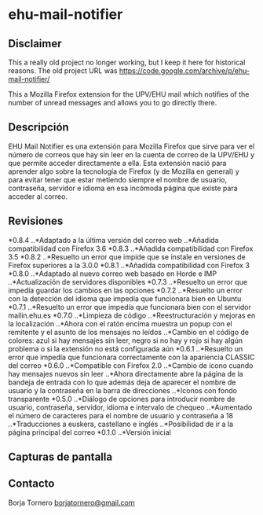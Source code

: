 # ehu-mail-notifier

## Disclaimer

This a really old project no longer working, but I keep it here for historical reasons. The old project URL was https://code.google.com/archive/p/ehu-mail-notifier/

This a Mozilla Firefox extension for the UPV/EHU mail which notifies of the number of unread messages and allows you to go directly there.

## Descripción

EHU Mail Notifier es una extensión para Mozilla Firefox que sirve para ver el número de correos que hay sin leer en la cuenta de correo de la UPV/EHU y que permite acceder directamente a ella. Esta extensión nació para aprender algo sobre la tecnología de Firefox (y de Mozilla en general) y para evitar tener que estar metiendo siempre el nombre de usuario, contraseña, servidor e idioma en esa incómoda página que existe para acceder al correo.

## Revisiones

*0.8.4
..*Adaptado a la última versión del correo web
..*Añadida compatibilidad con Firefox 3.6
*0.8.3
..*Añadida compatibilidad con Firefox 3.5
*0.8.2
..*Resuelto un error que impide que se instale en versiones de Firefox superiores a la 3.0.0
*0.8.1
..*Añadida compatibilidad con Firefox 3
*0.8.0
..*Adaptado al nuevo correo web basado en Horde e IMP
..*Actualización de servidores disponibles
*0.7.3
..*Resuelto un error que impedía guardar los cambios en las opciones
*0.7.2
..*Resuelto un error con la detección del idioma que impedía que funcionara bien en Ubuntu
*0.7.1
..*Resuelto un error que impedía que funcionara bien con el servidor mailin.ehu.es
*0.7.0
..*Limpieza de código
..*Reestructuración y mejoras en la localización
..*Ahora con el ratón encima muestra un popup con el remitente y el asunto de los mensajes no leídos
..*Cambio en el código de colores: azul si hay mensajes sin leer, negro si no hay y rojo si hay algún problema o si la extensión no está configurada aún
*0.6.1
..*Resuelto un error que impedía que funcionara correctamente con la apariencia CLASSIC del correo
*0.6.0
..*Compatible con Firefox 2.0
..*Cambio de icono cuando hay mensajes nuevos sin leer
..*Ahora directamente abre la página de la bandeja de entrada con lo que además deja de aparecer el nombre de usuario y la contraseña en la barra de direcciones
..*Iconos con fondo transparente
*0.5.0
..*Diálogo de opciones para introducir nombre de usuario, contraseña, servidor, idioma e intervalo de chequeo
..*Aumentado el número de caracteres para el nombre de usuario y contraseña a 18
..*Traducciones a euskera, castellano e inglés
..*Posibilidad de ir a la página principal del correo
*0.1.0
..*Versión inicial

## Capturas de pantalla

## Contacto

Borja Tornero <borjatornero@gmail.com>
